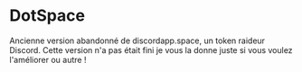 # DotSpace
Ancienne version abandonné de discordapp.space, un token raideur Discord.
Cette version n'a pas était fini je vous la donne juste si vous voulez l'améliorer ou autre !

